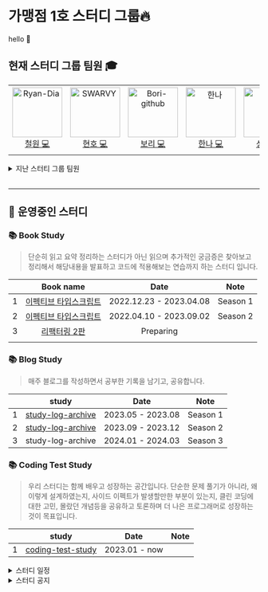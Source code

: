 # 가맹점 1호 스터디 그룹🔥
hello 👋


## 현재 스터디 그룹 팀원 🎓

<table>
  <tr height="140px">
    <td align="center">
      <a href="https://github.com/Ryan-Dia">
        <img src="https://avatars1.githubusercontent.com/u/76567238" alt="Ryan-Dia" width="100" />
      </a>
      <br />
      <a href="https://github.com/Ryan-Dia">철원 💻</a>
    </td>
    <td align="center">
      <a href="https://github.com/SWARVY">
        <img src="https://avatars1.githubusercontent.com/u/53262430" alt="SWARVY" width="100" />
      </a>
      <br />
      <a href="https://github.com/SWARVY">현호 💻</a>
    </td>
    <td align="center">
      <a href="https://github.com/Bori-github">
        <img src="https://avatars.githubusercontent.com/u/85009583" alt="Bori-github" width="100" />
      </a>
      <br />
      <a href="https://github.com/Bori-github">보리 💻</a>
    </td>
    <td align="center">
      <a href="https://github.com/hannaax">
        <img src="https://avatars.githubusercontent.com/u/111215320?v=4" alt="한나" width="100" />
      </a>
      <br />
      <a href="https://github.com/hannaax">한나 💻</a>
    </td>
    <td align="center">
      <a href="https://github.com/limvik">
        <img height="100px" width="100px" src="https://avatars.githubusercontent.com/u//37972432?v=4"/>
       </a>
      <br />
      <a href="https://github.com/limvik">성국 💻</a>
    </td>
    <td align="center">
      <a href="https://github.com/706com">
        <img height="100px" width="100px" src="https://avatars.githubusercontent.com/u/104816530?v=4"/>
       </a>
      <br />
      <a href="https://github.com/706com">동현 💻</a>
    </td>
    <td align="center">
      <a href="https://github.com/ujin2021">
        <img height="100px" width="100px" src="https://avatars.githubusercontent.com/u/53362054?v=4"/>
       </a>
      <br />
      <a href="https://github.com/ujin2021">유진 💻</a>
    </td>
  </tr>
</table>

<details>
    <summary>지난 스터티 그룹 팀원</summary>
    <table>
     <tr height="140px">
      <td align="center">
        <a href="https://github.com/D0Dam">
          <img src="https://avatars.githubusercontent.com/u/51052049?v=4" alt="D0Dam" width="100" />
        </a>
        <br />
        <a href="https://github.com/D0Dam">민재 💻</a>
      </td>
      <td align="center">
        <a href="https://github.com/chee9835">
          <img src="https://avatars.githubusercontent.com/u/100351462" alt="chee9835" width="100" />
        </a>
        <br />
        <a href="https://github.com/chee9835">희수 💻</a>
      </td>
      <td align="center">
        <a href="https://github.com/Leemainsw">
          <img height="100px" width="100px" src="https://avatars.githubusercontent.com/u/48716775?v=4"/>
         </a>
        <br />
        <a href="https://github.com/Leemainsw">예슬 💻</a>
      </td>
      <td align="center">
      <a href="https://github.com/BaxDailyGit">
        <img height="100px" width="100px" src="https://avatars.githubusercontent.com/u/99312529?v=4"/>
       </a>
      <br />
      <a href="https://github.com/BaxDailyGit">승진 💻</a>
    </td>
    </tr>
  </table>
</details>

<br>

---

## 🚀 운영중인 스터디 

### 📚 Book Study
>단순히 읽고 요약 정리하는 스터디가 아닌 읽으며 추가적인 궁금증은 찾아보고 정리해서 해당내용을 발표하고 코드에 적용해보는 연습까지 하는 스터디 입니다.

|   | Book name       | Date                    |  Note |
|:---:|:------------------:|:-------------------------:|:--: |
| 1 | [이펙티브 타입스크립트](https://github.com/Gamangjum-lihou/effective-typescript-study/wiki/Season-1) | 2022.12.23 - 2023.04.08 |Season 1 |
| 2 | [이펙티브 타입스크립트](https://github.com/Gamangjum-lihou/effective-typescript-study/wiki) | 2022.04.10 - 2023.09.02 |Season 2 |
| 3 | [리팩터링 2판](https://github.com/Gamangjum-lihou/refactoring-study)      | Preparing            | |
|||||


### 📚 Blog Study
>매주 블로그를 작성하면서 공부한 기록을 남기고, 공유합니다.

|   | study      | Date                    |  Note |
|:---:|:------------------:|:-------------------------:|:--: |
| 1 | [study-log-archive](https://github.com/Gamangjum-lihou/study-log-archive/wiki/2023_First-season) | 2023.05 - 2023.08 |Season 1 |
| 2 | [study-log-archive](https://github.com/Gamangjum-lihou/study-log-archive) | 2023.09 - 2023.12 |Season 2 |
| 3 | study-log-archive | 2024.01 - 2024.03 |Season 3 |


### 📚 Coding Test Study
>우리 스터디는 함께 배우고 성장하는 공간입니다. 단순한 문제 풀기가 아니라, 왜이렇게 설계하였는지, 사이드 이펙트가 발생할만한 부분이 있는지, 클린 코딩에 대한 고민, 몰랐던 개념등을 공유하고 토론하며 더 나은 프로그래머로 성장하는 것이 목표입니다.

|   | study      | Date                    |  Note |
|:---:|:------------------:|:-------------------------:|:--: |
| 1 | [coding-test-study](https://github.com/Gamangjum-lihou/coding-test-study) | 2023.01 - now | |


<details>
    <summary>스터디 일정</summary>
    <span> 2022.12.01  <a href="https://github.com/Gamangjum-lihou/javascript-baseball-refactor/pulls">Code Review</a> &nbsp  </span>
    <br>
    <span> 2022.12.06 <a href="https://github.com/Gamangjum-lihou/javascript-lotto-refactor/pulls">Code Review</a> &nbsp  </span>
    <br>
    <span> 2022.12.12 <a href="https://github.com/Gamangjum-lihou/javascript-racingcar-precourse/pulls">Code Review</a> &nbsp  </span>
    <br>
    <span> 2022.12.29 <a href="https://github.com/Gamangjum-lihou/effective-typescript-study">Effective Typescript</a> &nbsp  </span>
    <br>
    <span> 2023.01.07 <a href="https://github.com/Gamangjum-lihou/effective-typescript-study">Effective Typescript</a> &nbsp  </span>
    <br>
    <span> 2023.01.15 <a href="https://github.com/Gamangjum-lihou/effective-typescript-study">Effective Typescript</a> &nbsp  </span>
    <br>
    <span> 2023.01.20 <a href="https://github.com/Gamangjum-lihou/effective-typescript-study">Effective Typescript</a> &nbsp / &nbsp <a href="https://github.com/Gamangjum-lihou/coding-test-study"> Codding Test</a></span>
    <br>
    <span> 2023.02.04 <a href="https://github.com/Gamangjum-lihou/effective-typescript-study">Effective Typescript</a> &nbsp / &nbsp <a href="https://github.com/Gamangjum-lihou/coding-test-study"> Codding Test</a></span>
    <br>
    <span> 2023.02.11 <a href="https://github.com/Gamangjum-lihou/effective-typescript-study">Effective Typescript</a> &nbsp / &nbsp <a href="https://github.com/Gamangjum-lihou/coding-test-study"> Codding Test</a></span>
    <br>
    <span> 2023.02.18 <a href="https://github.com/Gamangjum-lihou/effective-typescript-study">Effective Typescript</a> &nbsp / &nbsp <a href="https://github.com/Gamangjum-lihou/coding-test-study"> Codding Test</a></span>
    <br>
    <span> 2023.02.28 방학 </span>
    <br>
    <span> 2023.03.04 <a href="https://github.com/Gamangjum-lihou/effective-typescript-study">Effective Typescript</a> &nbsp / &nbsp <a href="https://github.com/Gamangjum-lihou/coding-test-study"> Codding Test</a></span>
    <br>
    <span> 2023.03.12 <a href="https://github.com/Gamangjum-lihou/effective-typescript-study">Effective Typescript</a> &nbsp / &nbsp <a href="https://github.com/Gamangjum-lihou/coding-test-study"> Codding Test</a></span>
    <br>
  <span> 2023.03.19 <a href="https://github.com/Gamangjum-lihou/effective-typescript-study">Effective Typescript</a> &nbsp / &nbsp <a href="https://github.com/Gamangjum-lihou/coding-test-study"> Codding Test</a></span>
    <br>
    <span> 2023.03.25 <a href="https://github.com/Gamangjum-lihou/effective-typescript-study">Effective Typescript</a> &nbsp / &nbsp <a href="https://github.com/Gamangjum-lihou/coding-test-study"> Codding Test</a></span>
    <br>
    <span> 2023.04.02 <a href="https://github.com/Gamangjum-lihou/effective-typescript-study">Effective Typescript</a> &nbsp / &nbsp <a href="https://github.com/Gamangjum-lihou/coding-test-study"> Codding Test</a></span>
    <br>
    <span> 2023.04.09 <a href="https://github.com/Gamangjum-lihou/effective-typescript-study">Effective Typescript</a> &nbsp / &nbsp <a href="https://github.com/Gamangjum-lihou/coding-test-study"> Codding Test</a></span>
    <br>
    <span> 2023.04.16 <a href="https://github.com/Gamangjum-lihou/effective-typescript-study">Effective Typescript</a> &nbsp / &nbsp <a href="https://github.com/Gamangjum-lihou/coding-test-study"> Codding Test</a></span>
    <br>
    <span> 2023.04.23 <a href="https://github.com/Gamangjum-lihou/effective-typescript-study">Effective Typescript</a> &nbsp / &nbsp <a href="https://github.com/Gamangjum-lihou/coding-test-study"> Codding Test</a></span>
    <br>
    <span> 2023.04.30 <a href="https://github.com/Gamangjum-lihou/effective-typescript-study">Effective Typescript</a> &nbsp / &nbsp <a href="https://github.com/Gamangjum-lihou/coding-test-study"> Codding Test</a></span>
    <br>
  <span> 2023.05.07 <a href="https://github.com/Gamangjum-lihou/effective-typescript-study">Effective Typescript</a> &nbsp / &nbsp <a href="https://github.com/Gamangjum-lihou/coding-test-study"> Codding Test</a></span>
    <br>
    <span> 2023.05.14 <a href="https://github.com/Gamangjum-lihou/effective-typescript-study">Effective Typescript</a> &nbsp / &nbsp <a href="https://github.com/Gamangjum-lihou/coding-test-study"> Codding Test</a> &nbsp / &nbsp <a href="https://github.com/Gamangjum-lihou/typescript-baseball-refactor">Effective Typescript Task</a></span>
    <br>
    <span> 2023.05.21 <a href="https://github.com/Gamangjum-lihou/effective-typescript-study">Effective Typescript</a> &nbsp / &nbsp <a href="https://github.com/Gamangjum-lihou/coding-test-study"> Codding Test</a> &nbsp / &nbsp<a href="https://github.com/Gamangjum-lihou/study-log-archive">Study Log Archive</a>&nbsp / &nbsp <a href="https://github.com/Gamangjum-lihou/typescript-baseball-refactor">Effective Typescript Task</a></span>
    <br>
    <span> 2023.05.28 <a href="https://github.com/Gamangjum-lihou/effective-typescript-study">Effective Typescript</a> &nbsp / &nbsp <a href="https://github.com/Gamangjum-lihou/coding-test-study"> Codding Test</a>
    <a href="https://github.com/Gamangjum-lihou/study-log-archive"></a> &nbsp / &nbsp <a href="https://github.com/Gamangjum-lihou/study-log-archive">Study Log Archive</a></span></span>
    <br>
    <span> 2023.06.03 <a href="https://github.com/Gamangjum-lihou/effective-typescript-study">Effective Typescript</a> &nbsp / &nbsp <a href="https://github.com/Gamangjum-lihou/coding-test-study"> Codding Test</a> &nbsp / &nbsp <a href="https://github.com/Gamangjum-lihou/study-log-archive">Study Log Archive</a></span>
    <br>
    <span> 2023.06.11 <a href="https://github.com/Gamangjum-lihou/effective-typescript-study">Effective Typescript</a> &nbsp / &nbsp <a href="https://github.com/Gamangjum-lihou/coding-test-study"> Codding Test</a>
    <a href="https://github.com/Gamangjum-lihou/study-log-archive"></a> &nbsp / &nbsp <a href="https://github.com/Gamangjum-lihou/study-log-archive">Study Log Archive</a></span>
    </span>
</span>
</details>


<details>
   <summary>스터디 공지</summary>
  <img width="300" height="350px" alt="image" src="https://github.com/Gamangjum-lihou/.github-private/assets/76567238/cce4bfc0-427f-41ab-959b-7bca02ab4ea0">
  <img width="300" height="350px" alt="image" src="https://github.com/Gamangjum-lihou/.github-private/assets/76567238/f7fe311b-3606-4bce-99df-bd48d060b835">
  <img width="300" height="350px" alt="image" src="https://github.com/Gamangjum-lihou/.github-private/assets/76567238/960135be-b44a-48a0-9ac1-a8677e41b7c5">
  <img width="300" height="350px" alt="image" src="https://github.com/Gamangjum-lihou/.github-private/assets/76567238/687be9c7-61ec-4ef7-89ed-424fd4b39118">
  <img width="300" height="350px" alt="image" src="https://github.com/Gamangjum-lihou/.github-private/assets/76567238/74e9e7b3-93c3-4306-bc1d-7d903677dbee">
  <img width="300" height="350px" alt="image" src="https://github.com/Gamangjum-lihou/.github-private/assets/76567238/890d9814-3db1-4746-b773-326817cfb1d2">
  <img width="300" height="350px" alt="image" src="https://github.com/Gamangjum-lihou/.github-private/assets/76567238/2de59c7e-f2dd-4f49-b333-9a3d2ff0e332">
  <img width="300" height="350px" alt="image" src="https://github.com/Gamangjum-lihou/.github-private/assets/76567238/0a5b29cd-9660-47cd-acad-cc4322c4ddcb">
  <img width="300" height="350px" alt="image" src="https://github.com/Gamangjum-lihou/.github-private/assets/76567238/8b0f77d1-b4ad-4d42-b39c-7e4f17caddc4">
  <img width="300" height="350px" alt="image" src="https://github.com/Gamangjum-lihou/.github-private/assets/76567238/3f1be0b7-b527-40df-87d9-22c9cfbe1a84">
  <img width="300" height="350px" alt="image" src="https://github.com/Gamangjum-lihou/.github-private/assets/76567238/87322e75-ee28-41ce-9b6f-88236b458a38">
  <img width="300" height="350px" alt="image" src="https://github.com/Gamangjum-lihou/.github-private/assets/76567238/599f73fe-b9ec-433f-9b9b-8f913aefa68b">
  <img width="300" height="350px" alt="image" src="https://github.com/Gamangjum-lihou/.github-private/assets/76567238/595e53f2-0b71-45aa-b525-f4a8e38ed2c7">
</details>
